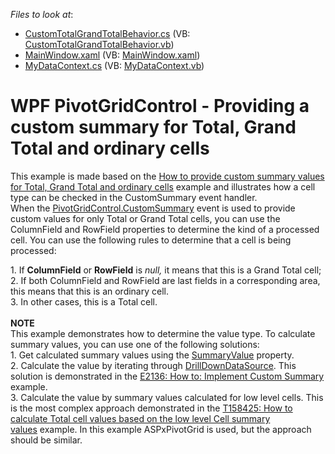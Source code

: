 <!-- default file list -->
*Files to look at*:

* [CustomTotalGrandTotalBehavior.cs](./CS/WpfApplication1/CustomTotalGrandTotalBehavior.cs) (VB: [CustomTotalGrandTotalBehavior.vb](./VB/WpfApplication1/CustomTotalGrandTotalBehavior.vb))
* [MainWindow.xaml](./CS/WpfApplication1/MainWindow.xaml) (VB: [MainWindow.xaml](./VB/WpfApplication1/MainWindow.xaml))
* [MyDataContext.cs](./CS/WpfApplication1/MyDataContext.cs) (VB: [MyDataContext.vb](./VB/WpfApplication1/MyDataContext.vb))
<!-- default file list end -->
# WPF PivotGridControl - Providing a custom summary for Total, Grand Total and ordinary cells


<p>This example is made based on the <a href="https://www.devexpress.com/Support/Center/p/E2592">How to provide custom summary values for Total, Grand Total and ordinary cells</a> example and illustrates how a cell type can be checked in the CustomSummary event handler. <br>When the <a href="https://documentation.devexpress.com/#WPF/DevExpressXpfPivotGridPivotGridControl_CustomSummarytopic">PivotGridControl.CustomSummary</a> event is used to provide custom values for only Total or Grand Total cells, you can use the ColumnField and RowField properties to determine the kind of a processed cell. You can use the following rules to determine that a cell is being processed:</p>
<p>1. If <strong>ColumnField</strong> or <strong>RowField</strong> is <em>null, </em>it means that this is a Grand Total cell;<br>2. If both ColumnField and RowField are last fields in a corresponding area, this means that this is an ordinary cell.<br>3. In other cases, this is a Total cell.<br><br><strong>NOTE</strong><br>This example demonstrates how to determine the value type. To calculate summary values, you can use one of the following solutions:<br>1. Get calculated summary values using the <a href="https://documentation.devexpress.com/WPF/DevExpress.Xpf.PivotGrid.PivotCustomSummaryEventArgs.SummaryValue.property">SummaryValue</a> property.<br>2. Calculate the value by iterating through <a href="https://documentation.devexpress.com/WPF/DevExpress.Xpf.PivotGrid.PivotCustomSummaryEventArgs.CreateDrillDownDataSource.method">DrillDownDataSource</a>. This solution is demonstrated in the <a href="https://www.devexpress.com/Support/Center/p/E2136">E2136: How to: Implement Custom Summary</a> example.<br>3. Calculate the value by summary values calculated for low level cells. This is the most complex approach demonstrated in the <a href="https://www.devexpress.com/Support/Center/p/T158425">T158425: How to calculate Total cell values based on the low level Cell summary values</a> example. In this example ASPxPivotGrid is used, but the approach should be similar. </p>

<br/>


